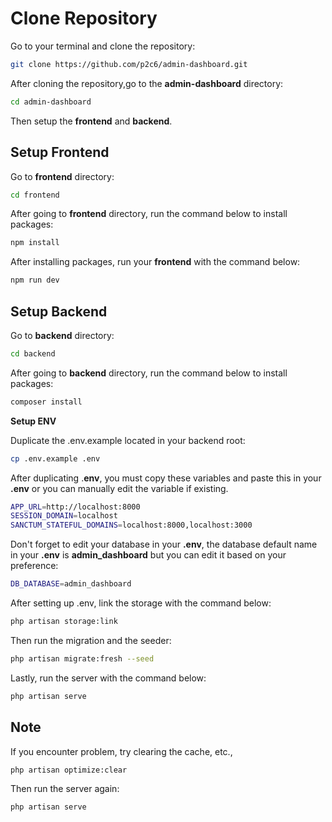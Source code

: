 # Clone Repository
Go to your terminal and clone the repository:
```sh
git clone https://github.com/p2c6/admin-dashboard.git
```

After cloning the repository,go to the **admin-dashboard** directory:

```sh
cd admin-dashboard
```

Then setup the **frontend** and **backend**.


## Setup Frontend

Go to **frontend** directory:

```sh
cd frontend
```

After going to **frontend** directory, run the command below to install packages:

```sh
npm install
```

After installing packages, run your **frontend** with the command below:

```sh
npm run dev
```

## Setup Backend

Go to **backend** directory:

```sh
cd backend
```

After going to **backend** directory, run the command below to install packages:

```sh
composer install
```

**Setup ENV**

Duplicate the .env.example located in your backend root:

```sh
cp .env.example .env
```

After duplicating .**env**, you must copy these variables and paste this in your **.env** or you can manually edit the variable if existing.

```sh
APP_URL=http://localhost:8000
SESSION_DOMAIN=localhost
SANCTUM_STATEFUL_DOMAINS=localhost:8000,localhost:3000
```

Don't forget to edit your database in your **.env**, the database default name in your **.env** is **admin_dashboard** but you can edit it based on your preference:
```sh
DB_DATABASE=admin_dashboard
```

After setting up .env, link the storage with the command below:

```sh
php artisan storage:link
```

Then run the migration and the seeder:

```sh
php artisan migrate:fresh --seed
```

Lastly, run the server with the command below:
 
```sh
php artisan serve
```

## Note

If you encounter problem, try clearing the cache, etc., 

```sh
php artisan optimize:clear
```

Then run the server again:

```sh
php artisan serve
```







